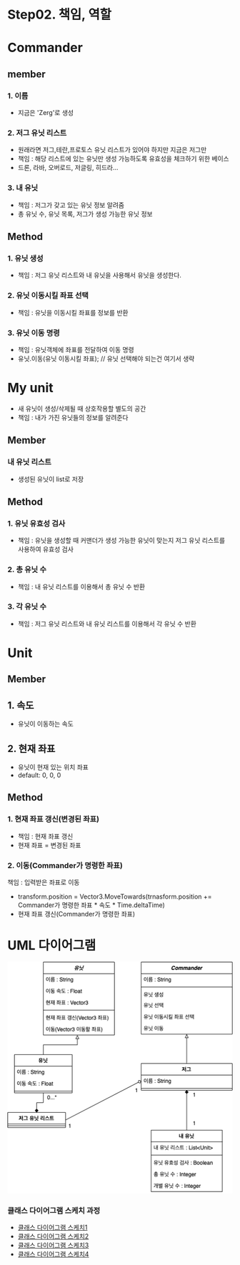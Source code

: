 # Step02. 책임, 역할
# Commander
## member
### 1. 이름
- 지금은 'Zerg'로 생성
### 2. 저그 유닛 리스트
- 원래라면 저그,테란,프로토스 유닛 리스트가 있어야 하지만 지금은 저그만
- 책임 : 해당 리스트에 있는 유닛만 생성 가능하도록 유효성을 체크하기 위한 베이스
- 드론, 라바,  오버로드, 저글링, 히드라...
### 3. 내 유닛
- 책임 : 저그가 갖고 있는 유닛 정보 알려줌
- 총 유닛 수, 유닛 목록, 저그가 생성 가능한 유닛 정보
## Method
### 1. 유닛 생성
- 책임 : 저그 유닛 리스트와 내 유닛을 사용해서 유닛을 생성한다.
### 2. 유닛 이동시킬 좌표 선택
- 책임 : 유닛을 이동시킬 좌표를 정보를 반환

### 3. 유닛 이동 명령
- 책임 : 유닛객체에 좌표를 전달하여 이동 명령
- 유닛.이동(유닛 이동시킬 좌표); // 유닛 선택해야 되는건 여기서 생략
# My unit
- 새 유닛이 생성/삭제될 때 상호작용할 별도의 공간
- 책임 : 내가 가진 유닛들의 정보를 알려준다
## Member
### 내 유닛 리스트
- 생성된 유닛이 list로 저장
## Method
### 1. 유닛 유효성 검사 
- 책임 : 유닛을 생성할 때 커맨더가 생성 가능한 유닛이 맞는지 저그 유닛 리스트를 사용하여 유효성 검사
### 2. 총 유닛 수 
- 책임 : 내 유닛 리스트를 이용해서 총 유닛 수 반환
### 3. 각 유닛 수
- 책임 : 저그 유닛 리스트와 내 유닛 리스트를 이용해서 각 유닛 수 반환
# Unit
## Member
## 1. 속도
- 유닛이 이동하는 속도
## 2. 현재 좌표
- 유닛이 현재 있는 위치 좌표 
- default: 0, 0, 0
## Method
### 1. 현재 좌표 갱신(변경된 좌표)
- 책임 : 현재 좌표 갱신
- 현재 좌표 = 변경된 좌표
### 2. 이동(Commander가 명령한 좌표)
책임 : 입력받은 좌표로 이동

- transform.position = Vector3.MoveTowards(trnasform.position += Commander가 명령한 좌표 * 속도 * Time.deltaTime)
- 현재 좌표 갱신(Commander가 명령한 좌표)
# UML 다이어그램
![클래스 다이어그램 스케치4](/doc/resource/class_diagram04.png)
### 클래스 다이어그램 스케치 과정
- [클래스 다이어그램 스케치1](/class_diagram01.md)
- [클래스 다이어그램 스케치2](/class_diagram02.md)
- [클래스 다이어그램 스케치3](/class_diagram03.md)
- [클래스 다이어그램 스케치4](/class_diagram04.md)